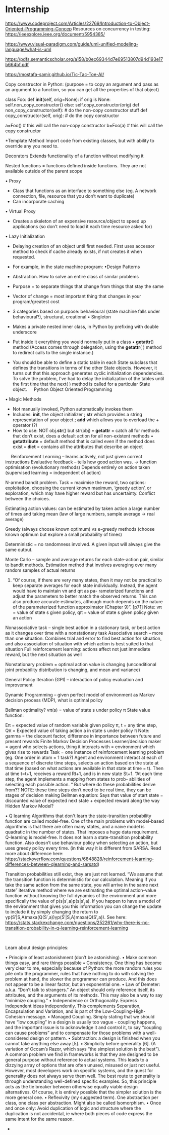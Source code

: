 # Internship
https://www.codeproject.com/Articles/22769/Introduction-to-Object-Oriented-Programming-Concep
Resources on concurrency in testing:
https://ieeexplore.ieee.org/document/5954385/

https://www.visual-paradigm.com/guide/uml-unified-modeling-language/what-is-uml

https://pdfs.semanticscholar.org/a158/b0ec69344d7e69513807d94d193e17b664bf.pdf

https://mostafa-samir.github.io/Tic-Tac-Toe-AI/

Copy constructor in Python:
(purpose = to copy an argument and pass as an argument to a function, so you can get all the properties of that object)

class Foo:
    def __init__(self, orig=None):
        if orig is None:
            self.non_copy_constructor()
        else:
            self.copy_constructor(orig)
    def non_copy_constructor(self):
        # do the non-copy constructor stuff
    def copy_constructor(self, orig):
        # do the copy constructor

a=Foo()  # this will call the non-copy constructor
b=Foo(a) # this will call the copy constructor


*Template Method
Import code from existing classes, but with ability to
override any you need to.

Decorators
Extends functionality of a function without modifying it

Nested functions = functions defined inside
functions. They are not available outside of the parent scope

• Proxy
-	Class that functions as an interface to something else (eg. A network connection, file, resource that you don’t want to duplicate) 
-	Can incorporate caching

• Virtual Proxy
-	Creates a skeleton of an expensive resource/object to speed up applications (so don’t need to load it each time resource asked for)

• Lazy Initialization
-	Delaying creation of an object until first needed. First uses accessor method to check if cache already exists, if not creates it when requested.
-	For example, in the state machine program: 
•Design Patterns
-	Abstraction. How to solve an entire class of similar problems
-	Purpose = to separate things that change from things that stay the same
-	Vector of change = most important thing that changes in your program/greatest cost
-	3 categories based on purpose: behavioural (state machine falls under behavioural?), structural, creational
• Singleton
-	Makes a private nested inner class, in Python by prefixing with double underscore
-	Put inside it everything you would normally put in a class
• __getattr__() method
(Access comes through delegation, using the __getattr__( ) method to redirect calls to the single instance.)

-	You should be able to define a static table in each State subclass that defines the transitions in terms of the other State objects. However, it turns out that this approach generates cyclic initialization dependencies. To solve the problem, I’ve had to delay the initialization of the tables until the first time that the next( ) method is called for a particular State object.
 
Python Object Oriented Programming

• Magic Methods
-	Not manually invoked, Python automatically invokes them
-	Includes: __init__, the object initializer ; __str__ which provides a string representation of your object ; __add__ which allows you to overload the + operator (?)
-	How to use: NOT obj.__str__() but str(obj)
• __getattr__ = catch all for methods that don’t exist, does a default action for all non-existent methods
• __getattribute__ = default method that is called even if the method does exist
• __dict__ = contains all the attributes that describe an object

 
Reinforcement Learning – learns actively, not just given correct instructions
Evaluative feedback – tells how good action was. -> function optimisation (evolutionary methods) Depends entirely on action taken (supervised learning = independent of action)

N-armed bandit problem. Task = maximise the reward, two options: exploitation, choosing the current known maximum, ‘greedy action’, or exploration, which may have higher reward but has uncertainty. Conflict between the choices.

Estimating action values: can be estimated by taken action a large number of times and taking mean (law of large numbers, sample average -> real average)

Greedy (always choose known optimum) vs e-greedy methods (choose known optimum but explore a small probability of times)

Deterministic = no randomness involved. A given input will always give the same output.

Monte Carlo – sample and average returns for each state-action pair, similar to bandit methods. Estimation method that involves averaging over many random samples of actual returns

1.	“Of course, if there are very many states, then it may not be practical to keep separate averages for each state individually. Instead, the agent would have to maintain vπ and qπ as pa- rameterized functions and adjust the parameters to better match the observed returns. This can also produce accurate estimates, although much depends on the nature of the parameterized function approximator (Chapter 9)”. [p71]
Note: vπ = value of state s given policy, qπ = value of state s given policy given an action


Nonassociative task – single best action in a stationary task, or best action as it changes over time with a nonstationary task
Associative search – more than one situation. Combines trial and error to find best action for situation, and also association of situation with which action is best suited to that situation
Full reinforcement learning: actions affect not just immediate reward, but the next situation as well

Nonstationary problem = optimal action value is changing (unconditional joint probability distribution is changing, and mean and variance)

General Policy Iteration (GPI) – interaction of policy evaluation and improvement

Dynamic Programming – given perfect model of environment as Markov decision process (MDP), what is optimal policy

Bellman optimality?
vπ(s)  = value of state s under policy π 
State value function:
 
Eπ = expected value of random variable given policy π, t = any time step, 
Qπ = Expected value of taking action a in state s under policy π
Note: gamma = the discount factor, difference in importance between future and present rewards
Finite Markov Decision Processes
Learner/decision maker = agent who selects actions, thing it interacts with = environment which gives rise to rewards
Task = one instance of reinforcement learning problem (eg. One order in atom = 1 task?)
Agent and environment interact at each of a sequence of discrete time steps, selects an action based on the state at that time (based on what actions are available in that state at time = t). Then at time t=t+1, receives a reward Rt+1, and is in new state St+1.
 “At each time step, the agent implements a mapping from states to prob- abilities of selecting each possible action. “  But where do these probabilities derive from??
NOTE: these time steps don’t need to be real time, they can be stages of decision making
Bellman equation: Says that value of start state = discounted value of expected next state + expected reward along the way
Hidden Markov Model?

• Q learning
Algorithms that don't learn the state-transition probability function are called model-free. One of the main problems with model-based algorithms is that there are often many states, and a naïve model is quadratic in the number of states. That imposes a huge data requirement.
Q-learning is model-free. It does not learn a state-transition probability function.
Also doesn’t use behaviour policy when selecting an action, but uses greedy policy every time. (in this way it is different from SARSA. Read more about difference here: https://stackoverflow.com/questions/6848828/reinforcement-learning-differences-between-qlearning-and-sarsatd)
 
 
Transition probabilities still exist, they are just not learned. “We assume that the transition function is deterministic for our calculation. Meaning if you take the same action from the same state, you will arrive in the same next state”
 iterative method where we are estimating the optimal action-value function without knowing the full dynamics of the environment and more specifically the value of p(s|s′,a)p(s|s′,a). If you happen to have a model of the environment that gives you this information you can change the update to include it by simply changing the return to γp(S′|S,A)maxa(Q(S′,a))γp(S′|S,A)maxa(Q(S′,a)).
See here: https://stats.stackexchange.com/questions/252261/why-there-is-no-transition-probability-in-q-learning-reinforcement-learning

 

Learn about design principles:

•	Principle of least astonishment (don’t be astonishing).
•	Make common things easy, and rare things possible
•	Consistency. One thing has become very clear to me, especially because of Python: the more random rules you pile onto the programmer, rules that have nothing to do with solving the problem at hand, the slower the programmer can produce. And this does not appear to be a linear factor, but an exponential one.
•	Law of Demeter: a.k.a. “Don’t talk to strangers.” An object should only reference itself, its attributes, and the arguments of its methods. This may also be a way to say “minimize coupling.”
•	Independence or Orthogonality. Express independent ideas independently. This complements Separation, Encapsulation and Variation, and is part of the Low-Coupling-High-Cohesion message.
•	Managed Coupling. Simply stating that we should have “low coupling” in a design is usually too vague - coupling happens, and the important issue is to acknowledge it and control it, to say “coupling can cause problems” and to compensate for those problems with a well-considered design or pattern.
•	Subtraction: a design is finished when you cannot take anything else away [5].
•	Simplicity before generality [6]. (A variation of Occam’s Razor, which says “the simplest solution is the best”). A common problem we find in frameworks is that they are designed to be general purpose without reference to actual systems. This leads to a dizzying array of options that are often unused, misused or just not useful. However, most developers work on specific systems, and the quest for generality does not always serve them well. The best route to generality is through understanding well-defined specific examples. So, this principle acts as the tie breaker between otherwise equally viable design alternatives. Of course, it is entirely possible that the simpler solution is the more general one.
•	Reflexivity (my suggested term). One abstraction per class, one class per abstraction. Might also be called Isomorphism.
•	Once and once only: Avoid duplication of logic and structure where the duplication is not accidental, ie where both pieces of code express the same intent for the same reason.

-	







